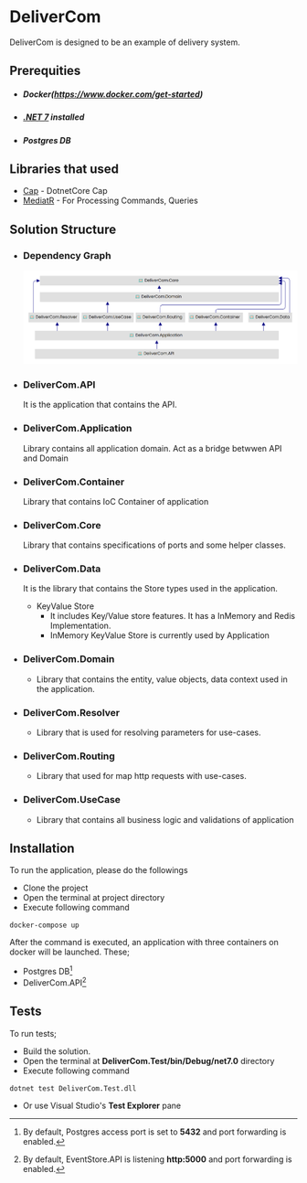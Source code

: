 # DeliverCom

DeliverCom is designed to be an example of delivery system.

## Prerequities
   - ##### Docker(https://www.docker.com/get-started)
   - ##### [.NET 7](https://dotnet.microsoft.com/en-us/download/dotnet/7.0) installed 
   - ##### Postgres DB

## Libraries that used

   - [Cap](https://github.com/dotnetcore/CAP) - DotnetCore Cap
   - [MediatR](https://github.com/jbogard/MediatR) - For Processing Commands, Queries

## Solution Structure

- ### Dependency Graph

  ![alt text](https://github.com/1bcrona/deliver.com/blob/master/assets/DeliverCom_Light.png?raw=true)
  
- ### DeliverCom.API
  
  It is the application that contains the API.

- ### DeliverCom.Application

  Library contains all application domain. Act as a bridge betwwen API and Domain

- ### DeliverCom.Container

  Library that contains IoC Container of application

- ### DeliverCom.Core

  Library that contains specifications of ports and some helper classes.

- ### DeliverCom.Data

    It is the library that contains the Store types used in the application.
 
    * KeyValue Store
      - It includes Key/Value store features. It has a InMemory and Redis Implementation.
      - InMemory KeyValue Store is currently used by Application 

- ### DeliverCom.Domain

  -  Library that contains the entity, value objects, data context used in the application.
    
- ### DeliverCom.Resolver

  -  Library that is used for resolving parameters for use-cases.

- ### DeliverCom.Routing

   -  Library that used for map http requests with use-cases.

- ### DeliverCom.UseCase

  - Library that contains all business logic and validations of application

 ## Installation
 
To run the application, please do the followings
 * Clone the project
 * Open the terminal at project directory
 * Execute following command
 <pre><code>docker-compose up</code></pre>
 
After the command is executed, an application with three containers on docker will be launched.
These;
 * Postgres DB[^1]
 * DeliverCom.API[^2]
 
 [^1]: By default, Postgres access port is set to **5432** and port forwarding is enabled.</sup>
 [^2]: By default, EventStore.API is listening  **http:5000** and port forwarding is enabled.</sup>
 
 ## Tests
 
To run tests;
 * Build the solution.
 * Open the terminal at **DeliverCom.Test/bin/Debug/net7.0** directory
 * Execute following command
 <pre><code>dotnet test DeliverCom.Test.dll</code></pre>
 * Or use Visual Studio's **Test Explorer** pane
